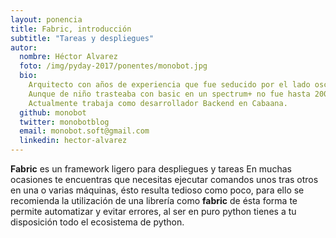 ```yaml
---
layout: ponencia
title: Fabric, introducción
subtitle: "Tareas y despliegues"
autor:
  nombre: Héctor Alvarez
  foto: /img/pyday-2017/ponentes/monobot.jpg
  bio:
    Arquitecto con años de experiencia que fue seducido por el lado oscuro.
    Aunque de niño trasteaba con basic en un spectrum+ no fue hasta 2009 cuando de forma autodidacta y poco a poco aprendió programación, Python para él fue como pasar a través del espejo, todo era nuevo, mágico y excitante.
    Actualmente trabaja como desarrollador Backend en Cabaana.
  github: monobot
  twitter: monobotblog
  email: monobot.soft@gmail.com
  linkedin: hector-alvarez
---
```

**Fabric** es un framework ligero para despliegues y tareas
En muchas ocasiones te encuentras que necesitas ejecutar comandos unos tras otros en una o varias máquinas, ésto resulta tedioso como poco, para ello se recomienda la utilización de una librería como **fabric** de ésta forma te permite automatizar y evitar errores, al ser en puro python tienes a tu disposición todo el ecosistema de python.
